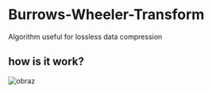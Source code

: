 # Burrows-Wheeler-Transform
Algorithm useful for lossless data compression
## how is it work?
![obraz](https://user-images.githubusercontent.com/107247710/229042880-3282cf51-7cea-44e1-9131-fe0133de7591.png)
